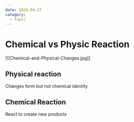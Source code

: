 ```yaml
---
date: 2024-04-27
category:
  - topic
---
```

# Chemical vs Physic Reaction
![[Chemical-and-Physical-Changes.jpg]]
## Physical reaction
Changes form but not chemical identity
## Chemical Reaction
React to create new products